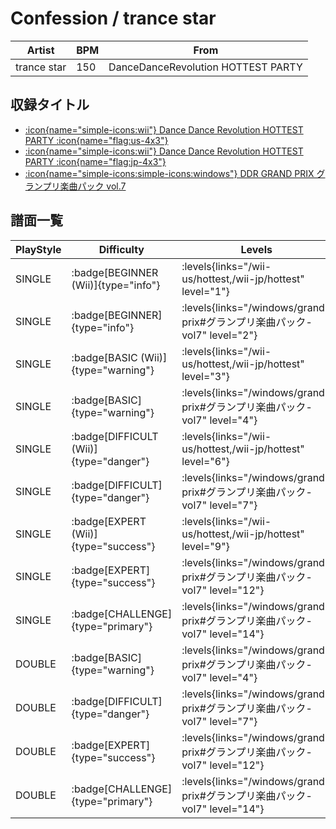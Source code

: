 # Confession / trance star

|Artist|BPM|From|
|------|---|----|
|trance star|150|DanceDanceRevolution HOTTEST PARTY|

## 収録タイトル

- [:icon{name="simple-icons:wii"} Dance Dance Revolution HOTTEST PARTY :icon{name="flag:us-4x3"}](/wii-us/hottest)
- [:icon{name="simple-icons:wii"} Dance Dance Revolution HOTTEST PARTY :icon{name="flag:jp-4x3"}](/wii-jp/hottest)
- [:icon{name="simple-icons:simple-icons:windows"} DDR GRAND PRIX グランプリ楽曲パック vol.7](/windows/grand-prix#グランプリ楽曲パック-vol7)

## 譜面一覧

|PlayStyle|Difficulty|Levels|Notes|Movie|
|---------|----------|------|-----|-----|
|SINGLE| :badge[BEGINNER (Wii)]{type="info"}| :levels{links="/wii-us/hottest,/wii-jp/hottest" level="1"}|65/3||
|SINGLE| :badge[BEGINNER]{type="info"}| :levels{links="/windows/grand-prix#グランプリ楽曲パック-vol7" level="2"}|66/3||
|SINGLE| :badge[BASIC (Wii)]{type="warning"}| :levels{links="/wii-us/hottest,/wii-jp/hottest" level="3"}|115/17||
|SINGLE| :badge[BASIC]{type="warning"}| :levels{links="/windows/grand-prix#グランプリ楽曲パック-vol7" level="4"}|110/17||
|SINGLE| :badge[DIFFICULT (Wii)]{type="danger"}| :levels{links="/wii-us/hottest,/wii-jp/hottest" level="6"}|190/32||
|SINGLE| :badge[DIFFICULT]{type="danger"}| :levels{links="/windows/grand-prix#グランプリ楽曲パック-vol7" level="7"}|205/32||
|SINGLE| :badge[EXPERT (Wii)]{type="success"}| :levels{links="/wii-us/hottest,/wii-jp/hottest" level="9"}|310/41||
|SINGLE| :badge[EXPERT]{type="success"}| :levels{links="/windows/grand-prix#グランプリ楽曲パック-vol7" level="12"}|310/41||
|SINGLE| :badge[CHALLENGE]{type="primary"}| :levels{links="/windows/grand-prix#グランプリ楽曲パック-vol7" level="14"}|473/21||
|DOUBLE| :badge[BASIC]{type="warning"}| :levels{links="/windows/grand-prix#グランプリ楽曲パック-vol7" level="4"}|124/20||
|DOUBLE| :badge[DIFFICULT]{type="danger"}| :levels{links="/windows/grand-prix#グランプリ楽曲パック-vol7" level="7"}|198/32||
|DOUBLE| :badge[EXPERT]{type="success"}| :levels{links="/windows/grand-prix#グランプリ楽曲パック-vol7" level="12"}|312/40||
|DOUBLE| :badge[CHALLENGE]{type="primary"}| :levels{links="/windows/grand-prix#グランプリ楽曲パック-vol7" level="14"}|471/21||
